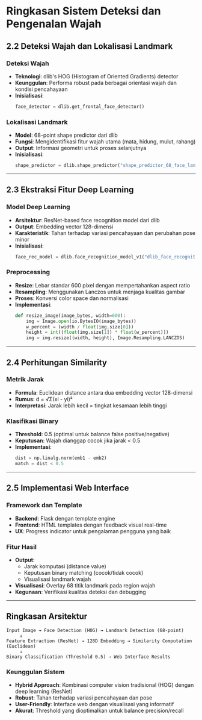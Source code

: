 # Ringkasan Sistem Deteksi dan Pengenalan Wajah

## 2.2 Deteksi Wajah dan Lokalisasi Landmark

### Deteksi Wajah
- **Teknologi**: dlib's HOG (Histogram of Oriented Gradients) detector
- **Keunggulan**: Performa robust pada berbagai orientasi wajah dan kondisi pencahayaan
- **Inisialisasi**:
  ```python
  face_detector = dlib.get_frontal_face_detector()
  ```

### Lokalisasi Landmark
- **Model**: 68-point shape predictor dari dlib
- **Fungsi**: Mengidentifikasi fitur wajah utama (mata, hidung, mulut, rahang)
- **Output**: Informasi geometri untuk proses selanjutnya
- **Inisialisasi**:
  ```python
  shape_predictor = dlib.shape_predictor("shape_predictor_68_face_landmarks.dat")
  ```

---

## 2.3 Ekstraksi Fitur Deep Learning

### Model Deep Learning
- **Arsitektur**: ResNet-based face recognition model dari dlib
- **Output**: Embedding vector 128-dimensi
- **Karakteristik**: Tahan terhadap variasi pencahayaan dan perubahan pose minor
- **Inisialisasi**:
  ```python
  face_rec_model = dlib.face_recognition_model_v1("dlib_face_recognition_resnet_model_v1.dat")
  ```

### Preprocessing
- **Resize**: Lebar standar 600 pixel dengan mempertahankan aspect ratio
- **Resampling**: Menggunakan Lanczos untuk menjaga kualitas gambar
- **Proses**: Konversi color space dan normalisasi
- **Implementasi**:
  ```python
  def resize_image(image_bytes, width=600):
      img = Image.open(io.BytesIO(image_bytes))
      w_percent = (width / float(img.size[0]))
      height = int((float(img.size[1]) * float(w_percent)))
      img = img.resize((width, height), Image.Resampling.LANCZOS)
  ```

---

## 2.4 Perhitungan Similarity

### Metrik Jarak
- **Formula**: Euclidean distance antara dua embedding vector 128-dimensi
- **Rumus**: d = √Σ(xi - yi)²
- **Interpretasi**: Jarak lebih kecil = tingkat kesamaan lebih tinggi

### Klasifikasi Binary
- **Threshold**: 0.5 (optimal untuk balance false positive/negative)
- **Keputusan**: Wajah dianggap cocok jika jarak < 0.5
- **Implementasi**:
  ```python
  dist = np.linalg.norm(emb1 - emb2)
  match = dist < 0.5
  ```

---

## 2.5 Implementasi Web Interface

### Framework dan Template
- **Backend**: Flask dengan template engine
- **Frontend**: HTML templates dengan feedback visual real-time
- **UX**: Progress indicator untuk pengalaman pengguna yang baik

### Fitur Hasil
- **Output**: 
  - Jarak komputasi (distance value)
  - Keputusan binary matching (cocok/tidak cocok)
  - Visualisasi landmark wajah
- **Visualisasi**: Overlay 68 titik landmark pada region wajah
- **Kegunaan**: Verifikasi kualitas deteksi dan debugging

---

## Ringkasan Arsitektur

```
Input Image → Face Detection (HOG) → Landmark Detection (68-point) 
     ↓
Feature Extraction (ResNet) → 128D Embedding → Similarity Computation (Euclidean)
     ↓
Binary Classification (Threshold 0.5) → Web Interface Results
```

### Keunggulan Sistem
- **Hybrid Approach**: Kombinasi computer vision tradisional (HOG) dengan deep learning (ResNet)
- **Robust**: Tahan terhadap variasi pencahayaan dan pose
- **User-Friendly**: Interface web dengan visualisasi yang informatif
- **Akurat**: Threshold yang dioptimalkan untuk balance precision/recall

